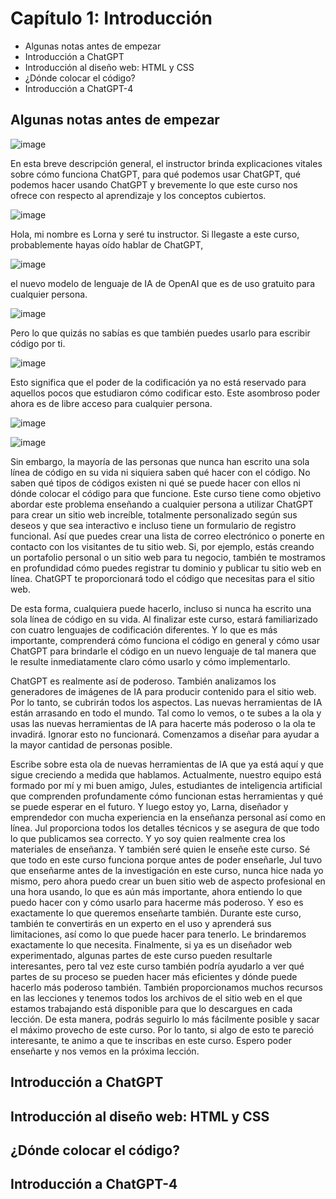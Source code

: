 # Capítulo 1: Introducción

* Algunas notas antes de empezar
* Introducción a ChatGPT
* Introducción al diseño web: HTML y CSS
* ¿Dónde colocar el código?
* Introducción a ChatGPT-4

## Algunas notas antes de empezar

![image](https://github.com/user-attachments/assets/af02ec6b-d9af-4e16-b1b3-d15c17081626)

En esta breve descripción general, el instructor brinda explicaciones vitales sobre cómo funciona ChatGPT, para qué podemos usar ChatGPT, qué podemos hacer usando ChatGPT y brevemente lo que este curso nos ofrece con respecto al aprendizaje y los conceptos cubiertos.

![image](https://github.com/user-attachments/assets/3ab3ca87-cbcd-4ecf-9ec3-6c48bdb78982)

Hola, mi nombre es Lorna y seré tu instructor. Si llegaste a este curso, probablemente hayas oído hablar de ChatGPT, 

![image](https://github.com/user-attachments/assets/845769bf-0830-43ae-bcc1-7804e2f53c16)

el nuevo modelo de lenguaje de IA de OpenAI que es de uso gratuito para cualquier persona. 

![image](https://github.com/user-attachments/assets/3f139fea-645d-48e0-a887-b5958fedaea7)

Pero lo que quizás no sabías es que también puedes usarlo para escribir código por ti. 

![image](https://github.com/user-attachments/assets/3ddcd87b-0991-42ff-8aff-9734e7bafa01)

Esto significa que el poder de la codificación ya no está reservado para aquellos pocos que estudiaron cómo codificar esto. Este asombroso poder ahora es de libre acceso para cualquier persona.

![image](https://github.com/user-attachments/assets/5990594d-5484-4aff-bc0f-07191b8f41e5)



![image](https://github.com/user-attachments/assets/08e2041a-f7d9-4b34-bd5d-6adf06b62538)

Sin embargo, la mayoría de las personas que nunca han escrito una sola línea de código en su vida ni siquiera saben qué hacer con el código. No saben qué tipos de códigos existen ni qué se puede hacer con ellos ni dónde colocar el código para que funcione. Este curso tiene como objetivo abordar este problema enseñando a cualquier persona a utilizar ChatGPT para crear un sitio web increíble, totalmente personalizado según sus deseos y que sea interactivo e incluso tiene un formulario de registro funcional. Así que puedes crear una lista de correo electrónico o ponerte en contacto con los visitantes de tu sitio web. Si, por ejemplo, estás creando un portafolio personal o un sitio web para tu negocio, también te mostramos en profundidad cómo puedes registrar tu dominio y publicar tu sitio web en línea. ChatGPT te proporcionará todo el código que necesitas para el sitio web.

De esta forma, cualquiera puede hacerlo, incluso si nunca ha escrito una sola línea de código en su vida. Al finalizar este curso, estará familiarizado con cuatro lenguajes de codificación diferentes. Y lo que es más importante, comprenderá cómo funciona el código en general y cómo usar ChatGPT para brindarle el código en un nuevo lenguaje de tal manera que le resulte inmediatamente claro cómo usarlo y cómo implementarlo.

ChatGPT es realmente así de poderoso. También analizamos los generadores de imágenes de IA para producir contenido para el sitio web. Por lo tanto, se cubrirán todos los aspectos. Las nuevas herramientas de IA están arrasando en todo el mundo. Tal como lo vemos, o te subes a la ola y usas las nuevas herramientas de IA para hacerte más poderoso o la ola te invadirá. Ignorar esto no funcionará. Comenzamos a diseñar para ayudar a la mayor cantidad de personas posible.

Escribe sobre esta ola de nuevas herramientas de IA que ya está aquí y que sigue creciendo a medida que hablamos. Actualmente, nuestro equipo está formado por mí y mi buen amigo, Jules, estudiantes de inteligencia artificial que comprenden profundamente cómo funcionan estas herramientas y qué se puede esperar en el futuro. Y luego estoy yo, Larna, diseñador y emprendedor con mucha experiencia en la enseñanza personal así como en línea. Jul proporciona todos los detalles técnicos y se asegura de que todo lo que publicamos sea correcto. Y yo soy quien realmente crea los materiales de enseñanza. Y también seré quien le enseñe este curso. Sé que todo en este curso funciona porque antes de poder enseñarle, Jul tuvo que enseñarme antes de la investigación en este curso, nunca hice nada yo mismo, pero ahora puedo crear un buen sitio web de aspecto profesional en una hora usando, lo que es aún más importante, ahora entiendo lo que puedo hacer con y cómo usarlo para hacerme más poderoso. Y eso es exactamente lo que queremos enseñarte también. Durante este curso, también te convertirás en un experto en el uso y aprenderá sus limitaciones, así como lo que puede hacer para tenerlo. Le brindaremos exactamente lo que necesita. Finalmente, si ya es un diseñador web experimentado, algunas partes de este curso pueden resultarle interesantes, pero tal vez este curso también podría ayudarlo a ver qué partes de su proceso se pueden hacer más eficientes y dónde puede hacerlo más poderoso también. También proporcionamos muchos recursos en las lecciones y tenemos todos los archivos de el sitio web en el que estamos trabajando está disponible para que lo descargues en cada lección. De esta manera, podrás seguirlo lo más fácilmente posible y sacar el máximo provecho de este curso. Por lo tanto, si algo de esto te pareció interesante, te animo a que te inscribas en este curso. Espero poder enseñarte y nos vemos en la próxima lección.



## Introducción a ChatGPT

## Introducción al diseño web: HTML y CSS

## ¿Dónde colocar el código?

## Introducción a ChatGPT-4
